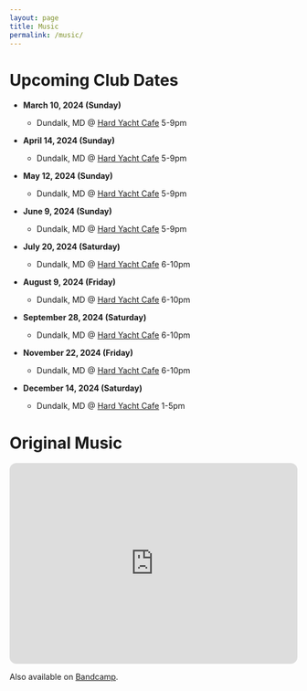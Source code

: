 ```yaml
---
layout: page
title: Music
permalink: /music/
---
```


# Upcoming Club Dates

- **March 10, 2024 (Sunday)**
  - Dundalk, MD @ [Hard Yacht Cafe](https://hardyacht.com/) 5-9pm

- **April 14, 2024 (Sunday)**
  - Dundalk, MD @ [Hard Yacht Cafe](https://hardyacht.com/) 5-9pm

- **May 12, 2024 (Sunday)**
  - Dundalk, MD @ [Hard Yacht Cafe](https://hardyacht.com/) 5-9pm

- **June 9, 2024 (Sunday)**
  - Dundalk, MD @ [Hard Yacht Cafe](https://hardyacht.com/) 5-9pm

- **July 20, 2024 (Saturday)**
  - Dundalk, MD @ [Hard Yacht Cafe](https://hardyacht.com/) 6-10pm

- **August 9, 2024 (Friday)**
  - Dundalk, MD @ [Hard Yacht Cafe](https://hardyacht.com/) 6-10pm

- **September 28, 2024 (Saturday)**
  - Dundalk, MD @ [Hard Yacht Cafe](https://hardyacht.com/) 6-10pm

- **November 22, 2024 (Friday)**
  - Dundalk, MD @ [Hard Yacht Cafe](https://hardyacht.com/) 6-10pm

- **December 14, 2024 (Saturday)**
  - Dundalk, MD @ [Hard Yacht Cafe](https://hardyacht.com/) 1-5pm

# Original Music
<iframe style="border-radius:12px" src="https://open.spotify.com/embed/artist/3mWRgP603oVga3g0Y4DZoC?utm_source=generator" width="100%" height="352" frameBorder="0" allowfullscreen="" allow="autoplay; clipboard-write; encrypted-media; fullscreen; picture-in-picture" loading="lazy"></iframe>

Also available on [Bandcamp](https://animal-project.bandcamp.com/).